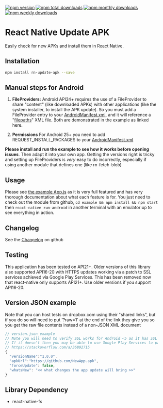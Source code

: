 [![npm version](https://badge.fury.io/js/rn-update-apk.svg)](http://badge.fury.io/js/rn-update-apk)
[![npm total downloads](https://img.shields.io/npm/dt/rn-update-apk.svg)](https://img.shields.io/npm/dt/rn-update-apk.svg)
[![npm monthly downloads](https://img.shields.io/npm/dm/rn-update-apk.svg)](https://img.shields.io/npm/dm/rn-update-apk.svg)
[![npm weekly downloads](https://img.shields.io/npm/dw/rn-update-apk.svg)](https://img.shields.io/npm/dw/rn-update-apk.svg)

# React Native Update APK

Easily check for new APKs and install them in React Native.

## Installation

```bash
npm install rn-update-apk --save
```

## Manual steps for Android

1. **FileProviders:** Android API24+ requires the use of a FileProvider to share "content" (like
   downloaded APKs) with other applications (like the system installer, to install
   the APK update). So you must add a FileProvider entry to your [AndroidManifest.xml](example/android/app/src/main/AndroidManifest.xml),
   and it will reference a "[filepaths](example/android/app/src/main/res/xml/filepaths.xml)" XML file. Both are demonstrated in the example as linked here.

1. **Permissions** For Android 25+ you need to add REQUEST_INSTALL_PACKAGES to your [AndroidManifest.xml](example/android/app/src/main/AndroidManifest.xml)

**Please install and run the example to see how it works before opening issues**.
Then adapt it into your own app. Getting the versions right is tricky and setting up FileProviders is _very_ easy to do incorrectly, especially if using another module that defines one (like rn-fetch-blob)

## Usage

Please see [the example App.js](example/App.js) as it is very full featured and
has very thorough documentation about what each feature is for. You just need to check out the module from github, `cd example && npm install && npm start` then `react-native run-android` in another terminal with an emulator up to see everything in action.

## Changelog

See the [Changelog](CHANGELOG.md) on github

## Testing

This application has been tested on API21+. Older versions of this library also supported API16-20 with HTTPS updates working via a patch to SSL services achieved via Google Play Services. This has been removed now that react-native only supports API21+. Use older versions if you support API16-20.

## Version JSON example

Note that you can host tests on dropbox.com using their "shared links", but if you do so
will need to put '?raw=1' at the end of the link they give you so you get the raw file contents
instead of a non-JSON XML document

```javascript
// version.json example
// Note you will need to verify SSL works for Android <5 as it has SSL Protocol bugs
// If it doesn't then you may be able to use Google Play Services to patch the SSL Provider, or just serve your updates over HTTP for Android <5
// https://stackoverflow.com/a/36892715
{
  "versionName":"1.0.0",
  "apkUrl":"https://github.com/NewApp.apk",
  "forceUpdate": false,
  "whatsNew": "<< what changes the app update will bring >>"
}
```

## Library Dependency

- react-native-fs

